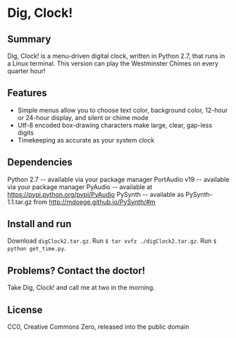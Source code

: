 # Dig, Clock!

## Summary

Dig, Clock! is a menu-driven digital clock, written in Python 2.7, that runs in a Linux terminal. This version can play the Westminster Chimes on every quarter hour!

## Features

* Simple menus allow you to choose text color, background color, 12-hour or 24-hour display, and silent or chime mode
* Utf-8 encoded box-drawing characters make large, clear, gap-less digits
* Timekeeping as accurate as your system clock

## Dependencies
Python 2.7 -- available via your package manager
PortAudio v19 -- available via your package manager
PyAudio -- available at https://pypi.python.org/pypi/PyAudio
PySynth -- available as PySynth-1.1.tar.gz from http://mdoege.github.io/PySynth/#m

## Install and run
Download ```digClock2.tar.gz```. 
Run ```$ tar xvfz ./digClock2.tar.gz```.
Run ```$ python get_time.py```.

## Problems? Contact the doctor!
Take Dig, Clock! and call me at two in the morning.

## License
CC0, Creative Commons Zero, released into the public domain
